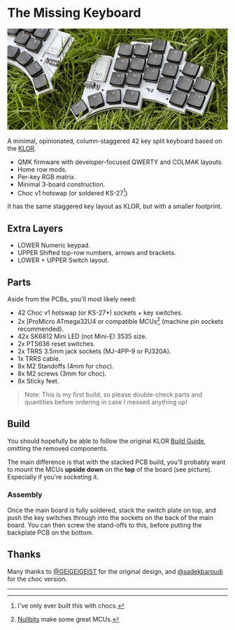 # The Missing Keyboard

![The Missing Keyboards](images/banner.jpg)

A minimal, opinionated, column-staggered 42 key split keyboard based on
the [KLOR](https://github.com/GEIGEIGEIST/KLOR).

- QMK firmware with developer-focused QWERTY and COLMAK layouts.
- Home row mods.
- Per-key RGB matrix.
- Minimal 3-board construction.
- Choc v1 hotswap (or soldered KS-27[^1])

It has the same staggered key layout as KLOR, but with a smaller
footprint.

## Extra Layers

- LOWER Numeric keypad.
- UPPER Shifted top-row numbers, arrows and brackets.
- LOWER + UPPER Switch layout.

## Parts

Aside from the PCBs, you'll most likely need:

- 42 Choc v1 hotswap (or KS-27*) sockets + key switches.
- 2x [ProMicro ATmega32U4 or compatible MCUs[^2] (machine pin sockets
  recommended).
- 42x SK6812 Mini LED (not Mini-E) 3535 size.
- 2x PTS636 reset switches.
- 2x TRRS 3.5mm jack sockets (MJ-4PP-9 or PJ320A).
- 1x TRRS cable.
- 8x M2 Standoffs (4mm for choc).
- 8x M2 screws (3mm for choc).
- 8x Sticky feet.

> Note:
> This is my first build, so please double-check parts and quantities
> before ordering in case I messed anything up!

## Build

You should hopefully be able to follow the original KLOR [Build
Guide](https://github.com/GEIGEIGEIST/KLOR/blob/main/docs/buildguide_3DP.md),
omitting the removed components.

The main difference is that with the stacked PCB build, you'll probably
want to mount the MCUs **upside down** on the **top** of the board (see
picture). Especially if you're socketing it.

### Assembly

Once the main board is fully soldered, stack the switch plate on
top, and push the key switches through into the sockets on the
back of the main board. You can then screw the stand-offs to this,
before putting the backplate PCB on the bottom.

## Thanks

Many thanks to [@GEIGEIGEIST](https://github.com/GEIGEIGEIST/KLOR) for
the original design, and
[@sadekbaroudi](https://github.com/sadekbaroudi/KLOR) for the choc
version.

----
[^1]: I've only ever built this with chocs.
[^2]: [Nullbits](https://nullbits.co/bit-c/) make some great MCUs.
